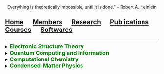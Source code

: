 <p align="center">
  Everything is theoretically impossible, until it is done." – Robert A. Heinlein
</p>

## [Home](index.md)<img src="test_space.png" width="30" height="1">[Members](members.md)<img src="test_space.png" width="30" height="1">[<ins>Research</ins>](research.md)<img src="test_space.png" width="30" height="1">[Publications](publications.md)<img src="test_space.png" width="30" height="1">[Courses](courses.md)<img src="test_space.png" width="30" height="1">[Softwares](softwares.md)

<hr style="solid blue">

<details>
<summary> <b> <font size="4" color="green"> Electronic Structure Theory </font> </b> </summary>
  
under construction!

</details>

<details>
<summary> <b> <font size="4" color="green">  Quantum Computing and Information </font> </b> </summary>
  
under construction!

</details>

<details>
<summary> <b> <font size="4" color="green">  Computational Chemistry </font> </b> </summary>
  
under construction!

</details>

<details>
<summary> <b> <font size="4" color="green">  Condensed-Matter Physics </font> </b> </summary>
  
under construction!

</details>
